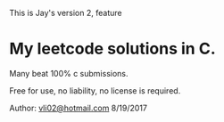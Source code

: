 This is Jay's version 2, feature
# My leetcode solutions in C.

Many beat 100% c submissions.

Free for use, no liability, no license is required.

Author: vli02@hotmail.com
8/19/2017
